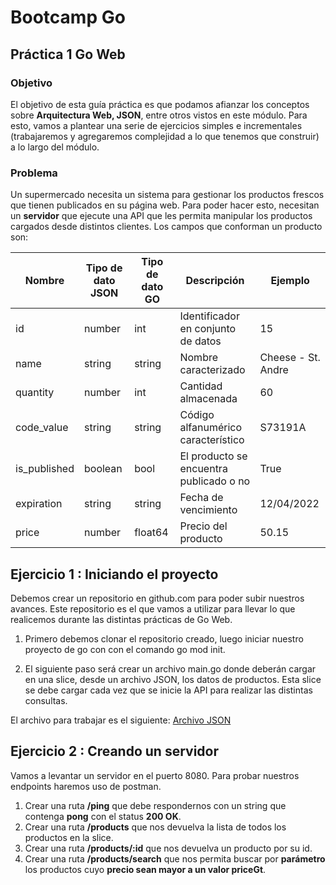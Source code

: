 # Bootcamp Go

## Práctica 1 Go Web

### Objetivo

El objetivo de esta guía práctica es que podamos afianzar los conceptos sobre **Arquitectura Web, JSON**, entre otros vistos en este módulo. Para esto, vamos a plantear una serie de ejercicios simples e incrementales (trabajaremos y agregaremos complejidad a lo que tenemos que construir) a lo largo del módulo.

### Problema

Un supermercado necesita un sistema para gestionar los productos frescos que tienen publicados en su página web. Para poder hacer esto, necesitan un **servidor** que ejecute una API que les permita manipular los productos cargados desde distintos clientes. Los campos que conforman un producto son:

| Nombre       | Tipo de dato JSON | Tipo de dato GO | Descripción                          | Ejemplo              |
|--------------|-------------------|-----------------|--------------------------------------|----------------------|
| id           | number            | int             | Identificador en conjunto de datos   | 15                   |
| name         | string            | string          | Nombre caracterizado                | Cheese - St. Andre   |
| quantity     | number            | int             | Cantidad almacenada                 | 60                   |
| code_value   | string            | string          | Código alfanumérico característico  | S73191A              |
| is_published | boolean           | bool            | El producto se encuentra publicado o no | True             |
| expiration   | string            | string          | Fecha de vencimiento                | 12/04/2022           |
| price        | number            | float64         | Precio del producto                 | 50.15                |

## Ejercicio 1 : Iniciando el proyecto
Debemos crear un repositorio en github.com para poder subir nuestros avances. Este repositorio es el que vamos a utilizar para llevar lo que realicemos durante las distintas prácticas de Go Web.

1. Primero debemos clonar el repositorio creado, luego iniciar nuestro proyecto de go con con el comando go mod init.

2. El siguiente paso será crear un archivo main.go donde deberán cargar en una slice, desde un archivo JSON, los datos de productos. Esta slice se debe cargar cada vez que se inicie la API para realizar las distintas consultas.

El archivo para trabajar es el siguiente: [Archivo JSON](https://drive.google.com/file/d/1oZ71o1BCml2EGhAQ31wvtv-RGZzTQjaW/view?usp=sharing)

## Ejercicio 2 : Creando un servidor
Vamos a levantar un servidor en el puerto 8080. Para probar nuestros endpoints haremos uso de postman.  

1. Crear una ruta **/ping** que debe respondernos con un string que contenga **pong** con el status **200 OK**.
2. Crear una ruta **/products** que nos devuelva la lista de todos los productos en la slice.
3. Crear una ruta **/products/:id** que nos devuelva un producto por su id.
4. Crear una ruta **/products/search** que nos permita buscar por **parámetro** los productos cuyo **precio sean mayor a un valor priceGt**.